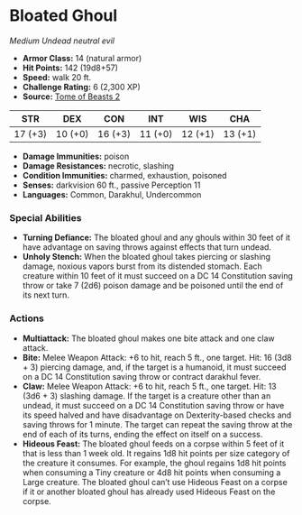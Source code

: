 # Bloated Ghoul

*Medium* *Undead* *neutral evil*

- **Armor Class:** 14 (natural armor)
- **Hit Points:** 142 (19d8+57)
- **Speed:** walk 20 ft.
- **Challenge Rating:** 6 (2,300 XP)
- **Source:** [Tome of Beasts 2](https://koboldpress.com/kpstore/product/tome-of-beasts-2-for-5th-edition/)

| STR | DEX | CON | INT | WIS | CHA |
| --- | --- | --- | --- | --- | --- |
| 17 (+3) | 10 (+0) | 16 (+3) | 11 (+0) | 12 (+1) | 13 (+1) |

- **Damage Immunities:** poison
- **Damage Resistances:** necrotic, slashing
- **Condition Immunities:** charmed, exhaustion, poisoned
- **Senses:** darkvision 60 ft., passive Perception 11
- **Languages:** Common, Darakhul, Undercommon
### Special Abilities
- **Turning Defiance:** The bloated ghoul and any ghouls within 30 feet of it have advantage on saving throws against effects that turn undead.
- **Unholy Stench:** When the bloated ghoul takes piercing or slashing damage, noxious vapors burst from its distended stomach. Each creature within 10 feet of it must succeed on a DC 14 Constitution saving throw or take 7 (2d6) poison damage and be poisoned until the end of its next turn.
### Actions
- **Multiattack:** The bloated ghoul makes one bite attack and one claw attack.
- **Bite:** Melee Weapon Attack: +6 to hit, reach 5 ft., one target. Hit: 16 (3d8 + 3) piercing damage, and, if the target is a humanoid, it must succeed on a DC 14 Constitution saving throw or contract darakhul fever.
- **Claw:** Melee Weapon Attack: +6 to hit, reach 5 ft., one target. Hit: 13 (3d6 + 3) slashing damage. If the target is a creature other than an undead, it must succeed on a DC 14 Constitution saving throw or have its speed halved and have disadvantage on Dexterity-based checks and saving throws for 1 minute. The target can repeat the saving throw at the end of each of its turns, ending the effect on itself on a success.
- **Hideous Feast:** The bloated ghoul feeds on a corpse within 5 feet of it that is less than 1 week old. It regains 1d8 hit points per size category of the creature it consumes. For example, the ghoul regains 1d8 hit points when consuming a Tiny creature or 4d8 hit points when consuming a Large creature. The bloated ghoul can’t use Hideous Feast on a corpse if it or another bloated ghoul has already used Hideous Feast on the corpse.
